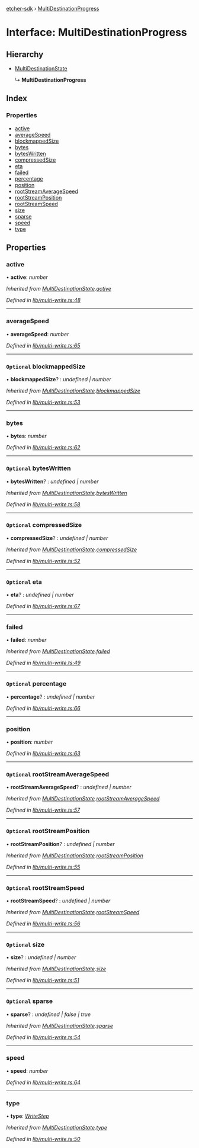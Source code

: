 [etcher-sdk](../README.md) › [MultiDestinationProgress](multidestinationprogress.md)

# Interface: MultiDestinationProgress

## Hierarchy

* [MultiDestinationState](multidestinationstate.md)

  ↳ **MultiDestinationProgress**

## Index

### Properties

* [active](multidestinationprogress.md#active)
* [averageSpeed](multidestinationprogress.md#averagespeed)
* [blockmappedSize](multidestinationprogress.md#optional-blockmappedsize)
* [bytes](multidestinationprogress.md#bytes)
* [bytesWritten](multidestinationprogress.md#optional-byteswritten)
* [compressedSize](multidestinationprogress.md#optional-compressedsize)
* [eta](multidestinationprogress.md#optional-eta)
* [failed](multidestinationprogress.md#failed)
* [percentage](multidestinationprogress.md#optional-percentage)
* [position](multidestinationprogress.md#position)
* [rootStreamAverageSpeed](multidestinationprogress.md#optional-rootstreamaveragespeed)
* [rootStreamPosition](multidestinationprogress.md#optional-rootstreamposition)
* [rootStreamSpeed](multidestinationprogress.md#optional-rootstreamspeed)
* [size](multidestinationprogress.md#optional-size)
* [sparse](multidestinationprogress.md#optional-sparse)
* [speed](multidestinationprogress.md#speed)
* [type](multidestinationprogress.md#type)

## Properties

###  active

• **active**: *number*

*Inherited from [MultiDestinationState](multidestinationstate.md).[active](multidestinationstate.md#active)*

*Defined in [lib/multi-write.ts:48](https://github.com/balena-io-modules/etcher-sdk/blob/96443cd/lib/multi-write.ts#L48)*

___

###  averageSpeed

• **averageSpeed**: *number*

*Defined in [lib/multi-write.ts:65](https://github.com/balena-io-modules/etcher-sdk/blob/96443cd/lib/multi-write.ts#L65)*

___

### `Optional` blockmappedSize

• **blockmappedSize**? : *undefined | number*

*Inherited from [MultiDestinationState](multidestinationstate.md).[blockmappedSize](multidestinationstate.md#optional-blockmappedsize)*

*Defined in [lib/multi-write.ts:53](https://github.com/balena-io-modules/etcher-sdk/blob/96443cd/lib/multi-write.ts#L53)*

___

###  bytes

• **bytes**: *number*

*Defined in [lib/multi-write.ts:62](https://github.com/balena-io-modules/etcher-sdk/blob/96443cd/lib/multi-write.ts#L62)*

___

### `Optional` bytesWritten

• **bytesWritten**? : *undefined | number*

*Inherited from [MultiDestinationState](multidestinationstate.md).[bytesWritten](multidestinationstate.md#optional-byteswritten)*

*Defined in [lib/multi-write.ts:58](https://github.com/balena-io-modules/etcher-sdk/blob/96443cd/lib/multi-write.ts#L58)*

___

### `Optional` compressedSize

• **compressedSize**? : *undefined | number*

*Inherited from [MultiDestinationState](multidestinationstate.md).[compressedSize](multidestinationstate.md#optional-compressedsize)*

*Defined in [lib/multi-write.ts:52](https://github.com/balena-io-modules/etcher-sdk/blob/96443cd/lib/multi-write.ts#L52)*

___

### `Optional` eta

• **eta**? : *undefined | number*

*Defined in [lib/multi-write.ts:67](https://github.com/balena-io-modules/etcher-sdk/blob/96443cd/lib/multi-write.ts#L67)*

___

###  failed

• **failed**: *number*

*Inherited from [MultiDestinationState](multidestinationstate.md).[failed](multidestinationstate.md#failed)*

*Defined in [lib/multi-write.ts:49](https://github.com/balena-io-modules/etcher-sdk/blob/96443cd/lib/multi-write.ts#L49)*

___

### `Optional` percentage

• **percentage**? : *undefined | number*

*Defined in [lib/multi-write.ts:66](https://github.com/balena-io-modules/etcher-sdk/blob/96443cd/lib/multi-write.ts#L66)*

___

###  position

• **position**: *number*

*Defined in [lib/multi-write.ts:63](https://github.com/balena-io-modules/etcher-sdk/blob/96443cd/lib/multi-write.ts#L63)*

___

### `Optional` rootStreamAverageSpeed

• **rootStreamAverageSpeed**? : *undefined | number*

*Inherited from [MultiDestinationState](multidestinationstate.md).[rootStreamAverageSpeed](multidestinationstate.md#optional-rootstreamaveragespeed)*

*Defined in [lib/multi-write.ts:57](https://github.com/balena-io-modules/etcher-sdk/blob/96443cd/lib/multi-write.ts#L57)*

___

### `Optional` rootStreamPosition

• **rootStreamPosition**? : *undefined | number*

*Inherited from [MultiDestinationState](multidestinationstate.md).[rootStreamPosition](multidestinationstate.md#optional-rootstreamposition)*

*Defined in [lib/multi-write.ts:55](https://github.com/balena-io-modules/etcher-sdk/blob/96443cd/lib/multi-write.ts#L55)*

___

### `Optional` rootStreamSpeed

• **rootStreamSpeed**? : *undefined | number*

*Inherited from [MultiDestinationState](multidestinationstate.md).[rootStreamSpeed](multidestinationstate.md#optional-rootstreamspeed)*

*Defined in [lib/multi-write.ts:56](https://github.com/balena-io-modules/etcher-sdk/blob/96443cd/lib/multi-write.ts#L56)*

___

### `Optional` size

• **size**? : *undefined | number*

*Inherited from [MultiDestinationState](multidestinationstate.md).[size](multidestinationstate.md#optional-size)*

*Defined in [lib/multi-write.ts:51](https://github.com/balena-io-modules/etcher-sdk/blob/96443cd/lib/multi-write.ts#L51)*

___

### `Optional` sparse

• **sparse**? : *undefined | false | true*

*Inherited from [MultiDestinationState](multidestinationstate.md).[sparse](multidestinationstate.md#optional-sparse)*

*Defined in [lib/multi-write.ts:54](https://github.com/balena-io-modules/etcher-sdk/blob/96443cd/lib/multi-write.ts#L54)*

___

###  speed

• **speed**: *number*

*Defined in [lib/multi-write.ts:64](https://github.com/balena-io-modules/etcher-sdk/blob/96443cd/lib/multi-write.ts#L64)*

___

###  type

• **type**: *[WriteStep](../README.md#writestep)*

*Inherited from [MultiDestinationState](multidestinationstate.md).[type](multidestinationstate.md#type)*

*Defined in [lib/multi-write.ts:50](https://github.com/balena-io-modules/etcher-sdk/blob/96443cd/lib/multi-write.ts#L50)*
